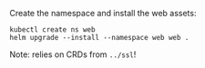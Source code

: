 Create the namespace and install the web assets:
```
kubectl create ns web
helm upgrade --install --namespace web web .
```

Note: relies on CRDs from `../ssl`!
